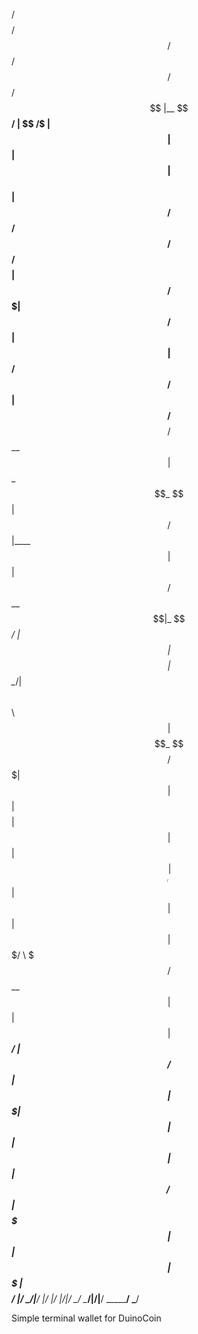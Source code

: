   /$$$$$$$$                                /$$      /$$           /$$ /$$             /$$    
 |__  $$__/                               | $$  /$ | $$          | $$| $$            | $$     
    | $$  /$$$$$$   /$$$$$$  /$$$$$$/$$$$ | $$ /$$$| $$  /$$$$$$ | $$| $$  /$$$$$$  /$$$$$$ 
    | $$ /$$__  $$ /$$__  $$| $$_  $$_  $$| $$/$$ $$ $$ |____  $$| $$| $$ /$$__  $$|_  $$_/ 
    | $$| $$$$$$$$| $$  \__/| $$ \ $$ \ $$| $$$$_  $$$$  /$$$$$$$| $$| $$| $$$$$$$$  | $$    
    | $$| $$_____/| $$      | $$ | $$ | $$| $$$/ \  $$$ /$$__  $$| $$| $$| $$_____/  | $$ /$$
    | $$|  $$$$$$$| $$      | $$ | $$ | $$| $$/   \  $$|  $$$$$$$| $$| $$|  $$$$$$$  |  $$$$/
    |__/ \_______/|__/      |__/ |__/ |__/|__/     \__/ \_______/|__/|__/ \_______/   \___/  



Simple terminal wallet for DuinoCoin
